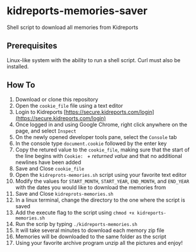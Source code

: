 # kidreports-memories-saver
Shell script to download all memories from Kidreports

## Prerequisites
Linux-like system with the ability to run a shell script. Curl must also be installed.

## How To
1) Download or clone this repository
2) Open the `cookie_file` file using a text editor
3) Login to Kidreports [https://secure.kidreports.com/login](https://secure.kidreports.com/login)
4) Once logged in and using Google Chrome, right click anywhere on the page, and select `Inspect`
5) On the newly opened developer tools pane, select the `Console` tab
6) In the console type `document.cookie` followed by the enter key
7) Copy the retured value to the `cookie_file`, making sure that the start of the line begins with `Cookie: ` + *returned value* and that no additional newlines have been added
8) Save and Close `cookie_file`
9) Open the `kidreprots-memories.sh` script using your favorite text editor
10) Modify the values for `START_MONTH`, `START_YEAR`, `END_MONTH`, and `END_YEAR` with the dates you would like to download the memories from
11) Save and Close `kidreprots-memories.sh`
12) In a linux terminal, change the directory to the one where the script is saved
13) Add the execute flag to the script using `chmod +x kidreports-memories.sh`
14) Run the scrip by typing `./kidreports-memories.sh`
15) It will take several minutes to download each memory zip file
16) Memories will be downloaded to the same folder as the script
17) Using your favorite archive program unzip all the pictures and enjoy!
